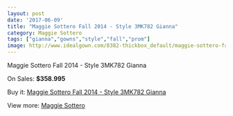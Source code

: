 ```yaml
---
layout: post
date: '2017-06-09'
title: "Maggie Sottero Fall 2014 - Style 3MK782 Gianna"
category: Maggie Sottero
tags: ["gianna","gowns","style","fall","prom"]
image: http://www.idealgown.com/8382-thickbox_default/maggie-sottero-fall-2014-style-3mk782-gianna.jpg
---
```

Maggie Sottero Fall 2014 - Style 3MK782 Gianna

On Sales: **$358.995**
<a href="https://www.idealgown.com/en/maggie-sottero/3482-maggie-sottero-fall-2014-style-3mk782-gianna.html"><amp-img layout="responsive" width="600" height="600" src="//www.idealgown.com/8382-thickbox_default/maggie-sottero-fall-2014-style-3mk782-gianna.jpg" alt="Maggie Sottero Fall 2014 - Style 3MK782 Gianna 0" /></a>
<a href="https://www.idealgown.com/en/maggie-sottero/3482-maggie-sottero-fall-2014-style-3mk782-gianna.html"><amp-img layout="responsive" width="600" height="600" src="//www.idealgown.com/8384-thickbox_default/maggie-sottero-fall-2014-style-3mk782-gianna.jpg" alt="Maggie Sottero Fall 2014 - Style 3MK782 Gianna 1" /></a>
<a href="https://www.idealgown.com/en/maggie-sottero/3482-maggie-sottero-fall-2014-style-3mk782-gianna.html"><amp-img layout="responsive" width="600" height="600" src="//www.idealgown.com/8383-thickbox_default/maggie-sottero-fall-2014-style-3mk782-gianna.jpg" alt="Maggie Sottero Fall 2014 - Style 3MK782 Gianna 2" /></a>

Buy it: [Maggie Sottero Fall 2014 - Style 3MK782 Gianna](https://www.idealgown.com/en/maggie-sottero/3482-maggie-sottero-fall-2014-style-3mk782-gianna.html "Maggie Sottero Fall 2014 - Style 3MK782 Gianna")

View more: [Maggie Sottero](https://www.idealgown.com/en/45-maggie-sottero "Maggie Sottero")